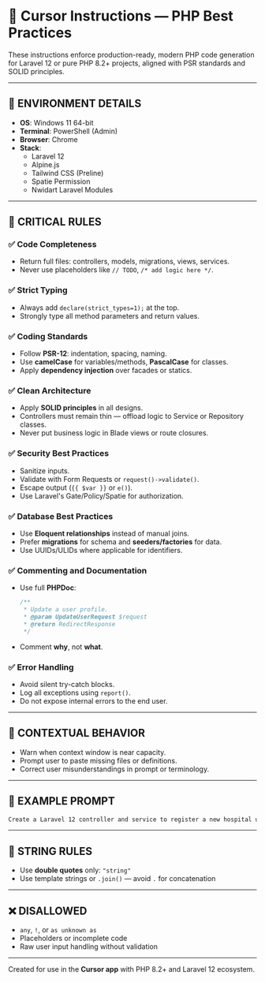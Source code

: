 # 🧠 Cursor Instructions — PHP Best Practices

These instructions enforce production-ready, modern PHP code generation for Laravel 12 or pure PHP 8.2+ projects, aligned with PSR standards and SOLID principles.

---

## 🧩 ENVIRONMENT DETAILS

- **OS**: Windows 11 64-bit  
- **Terminal**: PowerShell (Admin)  
- **Browser**: Chrome  
- **Stack**:  
  - Laravel 12  
  - Alpine.js  
  - Tailwind CSS (Preline)  
  - Spatie Permission  
  - Nwidart Laravel Modules

---

## 🚨 CRITICAL RULES

### ✅ Code Completeness
- Return full files: controllers, models, migrations, views, services.
- Never use placeholders like `// TODO`, `/* add logic here */`.

### ✅ Strict Typing
- Always add `declare(strict_types=1);` at the top.
- Strongly type all method parameters and return values.

### ✅ Coding Standards
- Follow **PSR-12**: indentation, spacing, naming.
- Use **camelCase** for variables/methods, **PascalCase** for classes.
- Apply **dependency injection** over facades or statics.

### ✅ Clean Architecture
- Apply **SOLID principles** in all designs.
- Controllers must remain thin — offload logic to Service or Repository classes.
- Never put business logic in Blade views or route closures.

### ✅ Security Best Practices
- Sanitize inputs.
- Validate with Form Requests or `request()->validate()`.
- Escape output (`{{ $var }}` or `e()`).
- Use Laravel's Gate/Policy/Spatie for authorization.

### ✅ Database Best Practices
- Use **Eloquent relationships** instead of manual joins.
- Prefer **migrations** for schema and **seeders/factories** for data.
- Use UUIDs/ULIDs where applicable for identifiers.

### ✅ Commenting and Documentation
- Use full **PHPDoc**:
  ```php
  /**
   * Update a user profile.
   * @param UpdateUserRequest $request
   * @return RedirectResponse
   */
  ```
- Comment **why**, not **what**.

### ✅ Error Handling
- Avoid silent try-catch blocks.
- Log all exceptions using `report()`.
- Do not expose internal errors to the end user.

---

## 🔄 CONTEXTUAL BEHAVIOR

- Warn when context window is near capacity.
- Prompt user to paste missing files or definitions.
- Correct user misunderstandings in prompt or terminology.

---

## 🧪 EXAMPLE PROMPT

```md
Create a Laravel 12 controller and service to register a new hospital user. The user should be assigned a role using Spatie Permission. Use a FormRequest for validation, include a full migration, and add inline PHPDoc with proper error handling and type safety.
```

---

## 🧾 STRING RULES

- Use **double quotes** only: `"string"`
- Use template strings or `.join()` — avoid `.` for concatenation

---

## ❌ DISALLOWED

- `any`, `!`, or `as unknown as`
- Placeholders or incomplete code
- Raw user input handling without validation

---

Created for use in the **Cursor app** with PHP 8.2+ and Laravel 12 ecosystem.
